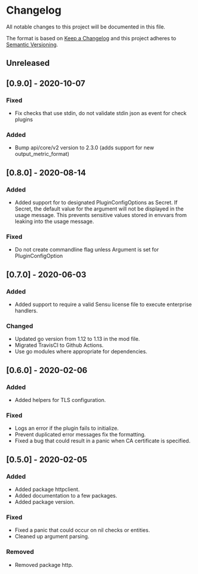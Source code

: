 # Changelog
All notable changes to this project will be documented in this file.

The format is based on [Keep a Changelog](http://keepachangelog.com/en/1.0.0/)
and this project adheres to [Semantic
Versioning](http://semver.org/spec/v2.0.0.html).

## Unreleased

## [0.9.0] - 2020-10-07

### Fixed
- Fix checks that use stdin, do not validate stdin json as event for check plugins

### Added
- Bump api/core/v2 version to 2.3.0 (adds support for new output_metric_format)

## [0.8.0] - 2020-08-14

### Added
- Added support for to designated PluginConfigOptions as Secret. If Secret, the default value for the argument will not be displayed in the usage message. This prevents sensitive values stored in envvars from leaking into the usage message.

### Fixed
- Do not create commandline flag unless Argument is set for PluginConfigOption

## [0.7.0] - 2020-06-03

### Added
- Added support to require a valid Sensu license file to execute enterprise handlers.

### Changed
- Updated go version from 1.12 to 1.13 in the mod file.
- Migrated TravisCI to Github Actions.
- Use go modules where appropriate for dependencies.

## [0.6.0] - 2020-02-06

### Added
- Added helpers for TLS configuration.

### Fixed
- Logs an error if the plugin fails to initialize.
- Prevent duplicated error messages fix the formatting.
- Fixed a bug that could result in a panic when CA certificate is specified.

## [0.5.0] - 2020-02-05

### Added
- Added package httpclient.
- Added documentation to a few packages.
- Added package version.

### Fixed
- Fixed a panic that could occur on nil checks or entities.
- Cleaned up argument parsing.

### Removed
- Removed package http.

